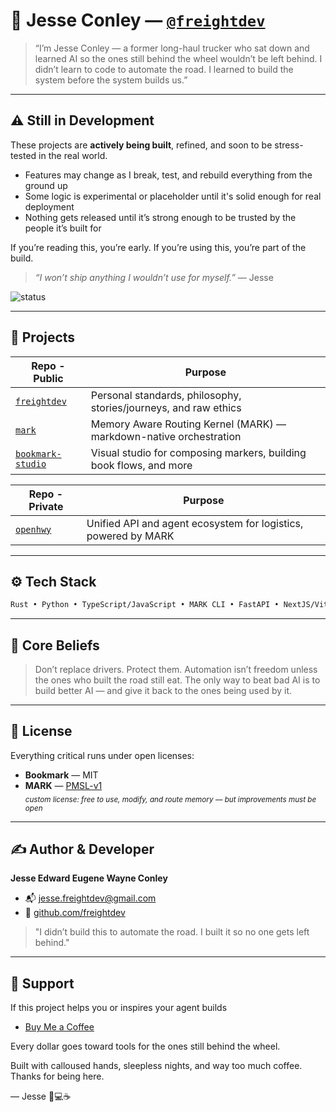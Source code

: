 # 👋 Jesse Conley — [`@freightdev`](https://github.com/freightdev)

> “I’m Jesse Conley — a former long-haul trucker who sat down and learned AI so the ones still behind the wheel wouldn’t be left behind.
> I didn’t learn to code to automate the road. I learned to build the system before the system builds us.”

---

## ⚠️ Still in Development

These projects are **actively being built**, refined, and soon to be stress-tested in the real world.

* Features may change as I break, test, and rebuild everything from the ground up
* Some logic is experimental or placeholder until it's solid enough for real deployment
* Nothing gets released until it’s strong enough to be trusted by the people it’s built for

If you’re reading this, you’re early.
If you’re using this, you’re part of the build.

> *“I won’t ship anything I wouldn’t use for myself.”* — Jesse

![status](https://img.shields.io/badge/status-in%20development-orange?style=flat-square)

---

## 🚚 Projects

| Repo - Public                                                      | Purpose                                                                 |
| ------------------------------------------------------------------ | ----------------------------------------------------------------------- |
| [`freightdev`](https://github.com/freightdev/freightdev)           | Personal standards, philosophy, stories/journeys, and raw ethics        |
| [`mark`](https://github.com/freightdev/mark)                       | Memory Aware Routing Kernel (MARK) — markdown-native orchestration      |
| [`bookmark-studio`](https://github.com/freightdev/bookmark-studio) | Visual studio for composing markers, building book flows, and more       |

| Repo - Private                                                     | Purpose                                                                 |
| ------------------------------------------------------------------ | ----------------------------------------------------------------------- |
| [`openhwy`](https://github.com/freightdev/openhwy)                 | Unified API and agent ecosystem for logistics, powered by MARK           |

---

## ⚙️ Tech Stack

```txt
Rust • Python • TypeScript/JavaScript • MARK CLI • FastAPI • NextJS/Vite • Expo
```

---

## 🧠 Core Beliefs

> Don’t replace drivers. Protect them.
> Automation isn’t freedom unless the ones who built the road still eat.
> The only way to beat bad AI is to build better AI — and give it back to the ones being used by it.

---

## 📄 License

Everything critical runs under open licenses:

- **Bookmark** — MIT  
- **MARK** — [PMSL-v1](https://your-license-link.com)  
  <sub><i>custom license: free to use, modify, and route memory — but improvements must be open</i></sub>

---

## ✍️ Author & Developer

**Jesse Edward Eugene Wayne Conley**
  - 📬 [jesse.freightdev@gmail.com](mailto:jesse.freightdev@gmail.com)
  - 🔗 [github.com/freightdev](https://github.com/freightdev)

> "I didn’t build this to automate the road. I built it so no one gets left behind."

---

## 💛 Support

If this project helps you or inspires your agent builds
* [Buy Me a Coffee](https://coff.ee/freightdev)

Every dollar goes toward tools for the ones still behind the wheel.

Built with calloused hands, sleepless nights, and way too much coffee.  
Thanks for being here.

— Jesse 🚚💻☕

